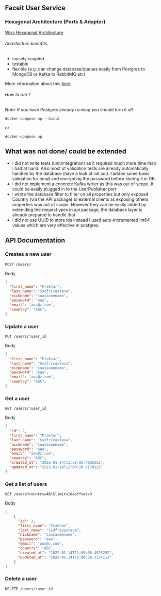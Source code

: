 ## Faceit User Service 

### Hexagonal Architecture (Ports & Adapter)

[Wiki: Hexagonal Architecture](https://en.wikipedia.org/wiki/Hexagonal_architecture_(software))

###### Architecture benefits:
- loosely coupled
- testable
- flexible (e.g: can change database/queues easily from Postgres to MongoDB or Kafka to RabbitMQ etc)

More information about this [here](https://dzone.com/articles/hexagonal-architecture-what-is-it-and-how-does-it)


###### How to run ?

Note: If you have Postgres already running you should turn it off 

`docker-compose up --build`

or

`docker-compose up`


## What was not done/ could be extended
- I did not write tests (unit/integration) as it required much more time than I had at hand. Also most of validation tests are already automatically handled by the database (have a look at init.sql). I added some basic validation for email and encrypting the password before storing it in DB.
- I did not implement a concrete Kafka writer as this was out of scope. It could be easily plugged in to the UserPublisher port
- I wrote the database filter to filter on all properties but only exposed Country (via the API package) to external clients as exposing others properties was out of scope. However they can be easily added by exteniding the request ypes in api package, the database layer is already prepared to handle that.
- I did not use UUID to store ids instead I used auto-incremented int64 values which are very effective in postgres.

## API Documentation

### Creates a new user

```http
POST /users/
```

Body
```json
{
  "first_name": "Prakhar",
  "last_name": "Ssdfrivastava",
  "nickname": "soasasmename",
  "password": "aaa",
  "email": "aaa@z.com",
  "country": "ABC",
}
```

### Update a user

```http
PUT /users/:user_id
```

Body
```json
{
  "first_name": "Prakhar",
  "last_name": "Ssdfrivastava",
  "nickname": "soasasmename",
  "password": "aaa",
  "email": "aaa@z.com",
  "country": "ABC",
}
```

### Get a user

```http
GET /users/:user_id
```

Body
```json
{
  "id": 2,
  "first_name": "Prakhar",
  "last_name": "Ssdfrivastava",
  "nickname": "soasasmename",
  "password": "aaa",
  "email": "aaa@z.com",
  "country": "ABC",
  "created_at": "2022-01-14T11:59:05.492625Z",
  "updated_at": "2022-01-14T12:00:20.317411Z"
}
```

### Get a list of users

```http
GET /users?country=ABC&limit=10&offset=3
```

Body
```json
[
    {
      "id": 2,
      "first_name": "Prakhar",
      "last_name": "Ssdfrivastava",
      "nickname": "soasasmename",
      "password": "aaa",
      "email": "aaa@z.com",
      "country": "ABC",
      "created_at": "2022-01-14T11:59:05.492625Z",
      "updated_at": "2022-01-14T12:00:20.317411Z"
    }
]
```
### Delete a user

```http
DELETE /users/:user_id
```

